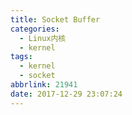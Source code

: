 ```yaml
---
title: Socket Buffer
categories:
  - Linux内核
  - kernel
tags:
  - kernel
  - socket
abbrlink: 21941
date: 2017-12-29 23:07:24
---
```




<!--more-->

